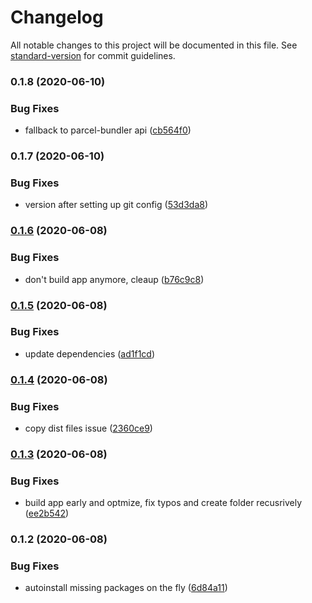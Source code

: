 # Changelog

All notable changes to this project will be documented in this file. See [standard-version](https://github.com/conventional-changelog/standard-version) for commit guidelines.

### 0.1.8 (2020-06-10)


### Bug Fixes

* fallback to parcel-bundler api ([cb564f0](https://github.com/RaviDasari/see-image-diff/commit/cb564f08d433e1f574ae90167c3d0a9db1114b48))

### 0.1.7 (2020-06-10)


### Bug Fixes

* version after setting up git config ([53d3da8](https://github.com/RaviDasari/see-image-diff/commit/53d3da821cd7f7675742cdc91579b599d00a4ec1))

### [0.1.6](https://github.com/RaviDasari/see-image-diff/compare/v0.1.5...v0.1.6) (2020-06-08)


### Bug Fixes

* don't build app anymore, cleaup ([b76c9c8](https://github.com/RaviDasari/see-image-diff/commit/b76c9c84fd19009ddaffcd516821448ac46bbf65))

### [0.1.5](https://github.com/RaviDasari/see-image-diff/compare/v0.1.4...v0.1.5) (2020-06-08)


### Bug Fixes

* update dependencies ([ad1f1cd](https://github.com/RaviDasari/see-image-diff/commit/ad1f1cda2dfde8c7fddc0812e0e070dcdb9eeaab))

### [0.1.4](https://github.com/RaviDasari/see-image-diff/compare/v0.1.3...v0.1.4) (2020-06-08)


### Bug Fixes

* copy dist files issue ([2360ce9](https://github.com/RaviDasari/see-image-diff/commit/2360ce9cccaa6d361316d575895c81940f7e8f16))

### [0.1.3](https://github.com/RaviDasari/see-image-diff/compare/v0.1.2...v0.1.3) (2020-06-08)


### Bug Fixes

* build app early and optmize, fix typos and create folder recusrively ([ee2b542](https://github.com/RaviDasari/see-image-diff/commit/ee2b542060ee4789d1af4eb8ecbd67424b517a92))

### 0.1.2 (2020-06-08)


### Bug Fixes

* autoinstall missing packages on the fly ([6d84a11](https://github.com/RaviDasari/see-image-diff/commit/6d84a1170b61c0270bb4ed85d356ba3ae5383143))
